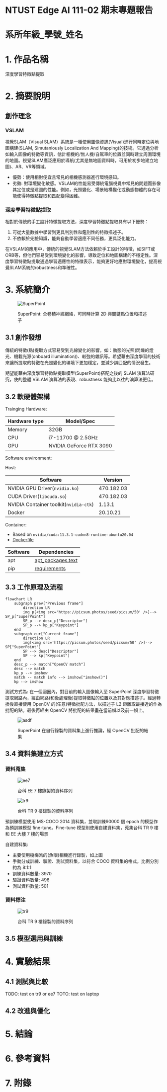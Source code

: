<!-- 
原則上建議所有內容以中文撰寫，但不限制。
以下內容除標題外，其餘皆為輔助填寫說明，如有需要可自行調整項目及細節表達方式
-->

# NTUST Edge AI 111-02 期末專題報告

# 系所年級_學號_姓名

# 1. 作品名稱

深度學習特徵點提取

# 2. 摘要說明

<!-- 
這部份以100~200字，說明創作理念、硬體架構、模型選用、訓練成效、優化過程及最終結果比較。 -->

## 創作理念

### VSLAM

視覺SLAM（Visual SLAM）系統是一種使用圖像資訊(Visual)進行同時定位與地圖構建(SLAM, Simutaniously Localization And Mapping)的技術。它通過分析如輸入圖像的特徵等資訊，估計相機的/無人機/自駕車的位置並同時建立周圍環境的地圖。視覺SLAM廣泛應用於導航(尤其是無地圖資料時，可用於初步地建立地圖)、AR、VR等領域。

* 優勢：使用相對便宜且常見的相機感測器進行環境感知。
* 劣勢: 對環境變化敏感。VSLAM的性能易受傳統電腦視覺中常見的問題而影像其定位或是建圖的性能。例如，光照變化、場景結構變化或動態物體的存在可能使得特徵點提取和匹配變得困難。

### 深度學習特徵點提取

相對於傳統的手工設計特徵提取方法，深度學習特徵點提取具有以下優勢：

1. 可從大量數據中學習到更具判別性和鑑別性的特徵描述子。
2. 不依賴於先驗知識，能夠自動學習適應不同任務，更具泛化能力。

在VSLAM的應用中，傳統的視覺SLAM方法依賴於手工設計的特徵，如SIFT或ORB等，但他們容易受到環境變化的影響，導致定位和地圖構建的不穩定性。深度學習特徵點提取通過學習適應性的特徵表示，能夠更好地應對環境變化，提高視覺SLAM系統的robustness和準確性。

# 3. 系統簡介

<!-- 
至少一張結果示意影像作為代表圖示。
-->

<figure>

![SuperPoint](https://media.arxiv-vanity.com/render-output/6545001/x1.png)

<figcaption>SuperPoint: 全卷積神經網絡，可同時計算 2D 興關鍵點位置和描述子</figcaption>

</figure>


## 3.1 創作發想

<!-- 
請簡單說明為何創作（如受某篇論文或某項網路作品激發、生活上常遇到問題、市場缺乏對應解決方案等等）
預期解決何種問題（分類、物件偵測、影像分割、時序預測、人臉辨識、姿態估測、模型壓縮等）及目前存在解決方案及不足的地方。
預期系統完成後可達目標（如節省人力、提高辨識精度、改善生活等等）
-->

傳統的特徵(點)提取方式容易受到光線變化的影響，如：動態的光照(閃爍的燈光、機載光源(onboard illumination))、較強的雜訊等。希望藉由深度學習的技術來讓所提取的特徵在光照變化的環境下更加穩定，並減少誤匹配的情況發生。

期望能藉由深度學習特徵點提取模型(SuperPoint)搭配之後的 SLAM 演算法研究，使的整體 VSLAM 演算法的表現、robustness 能夠比以往的演算法更佳。

## 3.2 軟硬體架構

<!-- 
說明使用硬體（如筆電、網路攝影機、麥克風、樹莓派、Jetson Nano、Arduino Nano 33 BLE Sense及其它各種輸入、輸出裝置或通訊界面等等）、連接方式及軟體階層說明等。
-->

Trainging Hardware:

|Hardware type|Model/Spec|
|---|---|
|Memory|32GB|
|CPU|i7-11700 @ 2.5GHz|
|GPU|NVIDIA GeForce RTX 3090| 

Software environment: 

Host: 

|Software|Version|
|---|---|
|NVIDIA GPU Driver(`nvidia.ko`)|470.182.03|
|CUDA Driver(`libcuda.so`)|470.182.03|
|NVIDIA Container toolkit(`nvidia-ctk`)|1.13.1| 
|Docker| 20.10.21|


Container: 
* Based on `nvidia/cuda:11.3.1-cudnn8-runtime-ubuntu20.04`
* [Dockerfile](https://github.com/hihi313/Practice-of-Edge-Intelligence-and-Computing/blob/master/docker/Dockerfile)

|Software|Dependencies|
|---|---|
|apt|[apt_packages.text](https://github.com/hihi313/Practice-of-Edge-Intelligence-and-Computing/blob/master/docker/apt_packages.txt)|
|pip|[requirements](https://github.com/hihi313/Practice-of-Edge-Intelligence-and-Computing/blob/master/docker/requirements.txt)|

## 3.3 工作原理及流程

<!-- 
簡述輸入及輸出架構（如使用網路攝影機作為輸入，經過XXX硬體計算後，在螢幕或其它輸出裝置顯示結果），最好能給出一張簡單流程圖。
-->


```mermaid
flowchart LR
    subgraph prev["Previous frame"]
        direction LR
        img_p[<img src='https://picsum.photos/seed/picsum/50' />]--> SP_p["SuperPoint"]
        SP_p --> desc_p["Descriptor"]
        SP_p --> kp_p["Keypoint"]
    end
    subgraph cur["Current frame"]
        direction LR
        img[<img src='https://picsum.photos/seed/picsum/50' />]--> SP["SuperPoint"]
        SP --> desc["Descriptor"]
        SP --> kp["Keypoint"]
    end
    desc_p --> match["OpenCV match"]
    desc --> match
    kp_p --> imshow
    match -- match info --> imshow["imshow()"]
    kp --> imshow 
```

測試方式為: 在一個迴圈內，對目前的輸入圖像輸入至 SuperPoint 深度學習特徵提取網路內，經由網路(和後處理後)提取特徵點的位置以及其對應描述子。經過轉換後直接使用 OpenCV 的(任意)特徵批配方法，以描述子 L2 距離取最接近的作為批配的點。最後再經由 OpenCV 將批配的結果畫在當前幀以及前一幀上。

<figure>

![asdf](./src_md/superpoint_tr924_202208031659.png)

<figcaption>SuperPoint 在自行錄製的資料集上進行推論，經 OpenCV 批配的結果</figcaption>

</figure>

## 3.4 資料集建立方式

<!-- 
說明如何建置資料集，是採用公開或自定義資料集。
如何收集資料集及資料集數量統計說明
-->

### 資料蒐集

<figure>

![ee7](./src_md/ee7_000000000079.png)

<figcaption>台科 EE 7 樓錄製的資料序列</figcaption>

</figure>

<figure>

![tr9](./src_md/tr9_000000000074.png)

<figcaption>台科 TR 9 樓錄製的資料序列</figcaption>

</figure>


預訓練模型使用 MS-COCO 2014 資料集，並取訓練90000 個 epoch 的模型作為預訓練模型 fine-tune。Fine-tune 模型則使用自建資料集，蒐集台科 TR 9 樓 和 EE 大樓 7 樓的場景

自建資料集: 
* 主要使用樹梅派的(魚眼)相機進行錄製，如上圖
* 手動分成訓練、驗證、測試資料集，以符合 COCO 資料集的格式。比例分別約為 8:1:1
* 訓練資料數量: 3970
* 驗證資料數量: 496
* 測試資料數量: 501

### 資料標注

<figure>

![tr9](https://media.arxiv-vanity.com/render-output/6545001/x2.png)

<figcaption>台科 TR 9 樓錄製的資料序列</figcaption>

</figure>

## 3.5 模型選用與訓練

<!-- 
簡述使用公開模型或自定義模型原因
是否重新訓練及相關參數設定等
-->

# 4. 實驗結果

## 4.1 測試與比較

<!-- 
說明基本實驗結果及對比其它模型或解決方案的差異。
-->

TODO: test on tr9 or ee7
TOTO: test on laptop

## 4.2 改進與優化

<!-- 
如原來使用Nvidia GPU+PyTorch結果和經Intel OpenVINO優化後，模型壓縮大小、推論精度與速度比較。
或以不同參數找出最佳解過程。
-->

# 5. 結論

# 6. 參考資料

<!-- 
參考論文1
外部資料集及標註檔
-->

# 7. 附錄

<!-- 
公開源碼連結
其它說明內容
-->

